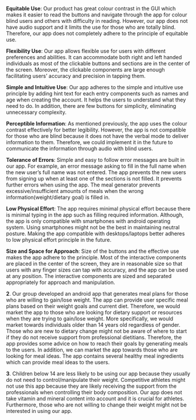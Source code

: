 **Equitable Use**:
Our product has great colour contrast in the GUI which makes it easier to read the buttons and navigate through the app for colour blind users and others with difficulty in reading. However, our app does not have audio support and it limits the use for those who are totally blind. Therefore, our app does not completely adhere to the principle of equitable use.

**Flexibility Use**:
Our app allows flexible use for users with different preferences and abilities. It can accommodate both right and left handed individuals as most of the clickable buttons and sections are in the center of the screen. Moreover, the clickable components are large enough facilitating users’ accuracy and precision in tapping them. 

**Simple and Intuitive Use**:
Our app adheres to the simple and intuitive use principle by adding hint text for each entry components such as names and age when creating the account. It helps the users to understand what they need to do. In addition, there are few buttons for simplicity, eliminating unnecessary complexity. 

**Perceptible Information**:
As mentioned previously, the app uses the colour contrast effectively for better legibility. However, the app is not compatible for those who are blind because it does not have the verbal mode to deliver information to them. Therefore, we could implement it in the future to communicate the information through audio with blind users. 

**Tolerance of Errors**:
Simple and easy to follow error messages are built in our app. For example, an error message asking to fill in the full name when the new user’s full name was not entered. The app prevents the new users from signing up when at least one of the sections is not filled. It prevents further errors when using the app. The meal generator prevents excessive/insufficient amounts of meals when the wrong information(weight/dietary goal) is filled in.

**Low Physical Effort**:
The app requires minimal physical effort because there is minimal typing in the app such as filling required information. Although, the app is only compatible with smartphones with android operating system. Using smartphones might not be the best in maintaining neutral posture. Making the app compatible with desktops/laptops better adheres to low physical effort principle in the future. 

**Size and Space for Approach**:
Size of the buttons and the effective use makes the app adhere to the principle. Most of the interactive components are placed in the center of the screen, they are in reasonable size so that users with any finger sizes can tap with accuracy, and the app can be used at any position. The interactive components are sized and separated appropriately for approach and manipulation.

**2**.
Our group developed an android app that generates meal plans for those who are willing to gain/lose weight. The app can provide user specific meal plans based on their weight goals and current diet. Therefore, we would market the app to those who are looking for dietary support or resources when they are trying to gain/lose weight. More specifically,  we would market towards individuals older than 14 years old regardless of gender. Those who are new to dietary change might not be aware of where to start if they do not receive support from professional dietitians. Therefore, the app provides some advice on how to reach their goals by generating meals to the users. In addition, we can market the app towards those who are looking for meal ideas. The app contains several healthy meal ingredients which can provide meal ideas to the users.

**3**.
Children below 14 are less likely to be using our app because they usually do not need to control/manipulate their weight. Competitive athletes might not use this app because they are likely receiving the support from the professionals when controlling their body composition. Our app does not take vitamin and mineral content into account and it is crucial for athletes. Furthermore, those who are not willing to change their weight might not be interested in using our app. 
